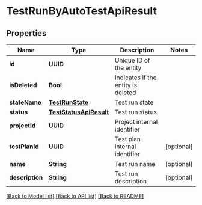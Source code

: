 # TestRunByAutoTestApiResult

## Properties
Name | Type | Description | Notes
------------ | ------------- | ------------- | -------------
**id** | **UUID** | Unique ID of the entity | 
**isDeleted** | **Bool** | Indicates if the entity is deleted | 
**stateName** | [**TestRunState**](TestRunState.md) | Test run state | 
**status** | [**TestStatusApiResult**](TestStatusApiResult.md) | Test run status | 
**projectId** | **UUID** | Project internal identifier | 
**testPlanId** | **UUID** | Test plan internal identifier | [optional] 
**name** | **String** | Test run name | [optional] 
**description** | **String** | Test run description | [optional] 

[[Back to Model list]](../README.md#documentation-for-models) [[Back to API list]](../README.md#documentation-for-api-endpoints) [[Back to README]](../README.md)


